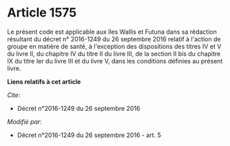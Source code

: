 # Article 1575

Le présent code est applicable aux îles Wallis et Futuna dans sa rédaction résultant du décret n° 2016-1249 du 26 septembre
2016 relatif à l'action de groupe en matière de santé, à l'exception des dispositions des titres IV et V du livre II, du
chapitre IV du titre II du livre III, de la section II bis du chapitre IX du titre Ier du livre III et du livre V, dans les
conditions définies au présent livre.

**Liens relatifs à cet article**

_Cite_:

  - Décret n°2016-1249 du 26 septembre 2016

_Modifié par_:

  - Décret n°2016-1249 du 26 septembre 2016 - art. 5
